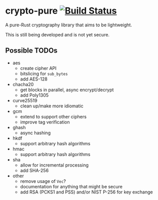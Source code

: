 # crypto-pure  [![Build Status](https://travis-ci.org/tbarrella/crypto-pure.svg?branch=master)](https://travis-ci.org/tbarrella/crypto-pure)

A pure-Rust cryptography library that aims to be lightweight.

This is still being developed and is not yet secure.

## Possible TODOs
* aes
  * create cipher API
  * bitslicing for `sub_bytes`
  * add AES-128
* chacha20
  * get blocks in parallel, async encrypt/decrypt
  * add Poly1305
* curve25519
  * clean up/make more idiomatic
* gcm
  * extend to support other ciphers
  * improve tag verification
* ghash
  * async hashing
* hkdf
  * support arbitrary hash algorithms
* hmac
  * support arbitrary hash algorithms
* sha
  * allow for incremental processing
  * add SHA-256
* other
  * remove usage of `Vec`?
  * documentation for anything that might be secure
  * add RSA (PCKS1 and PSS) and/or NIST P-256 for key exchange
